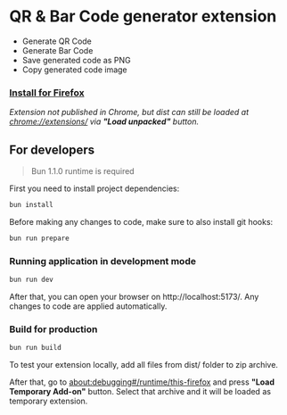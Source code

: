 # QR & Bar Code generator extension
- Generate QR Code
- Generate Bar Code
- Save generated code as PNG
- Copy generated code image

### [Install for Firefox](https://addons.mozilla.org/en-US/firefox/addon/qr-bar-code-generator/)
_Extension not published in Chrome, but dist can still be loaded at [chrome://extensions/](chrome://extensions/) via **"Load unpacked"** button._

## For developers
> Bun 1.1.0 runtime is required

First you need to install project dependencies:
```sh
bun install
```

Before making any changes to code, make sure to also install git hooks:
```sh
bun run prepare
```

### Running application in development mode
```sh
bun run dev
```
After that, you can open your browser on http://localhost:5173/. Any changes to code are applied automatically.

### Build for production
```sh
bun run build
```

To test your extension locally, add all files from dist/ folder to zip archive.

After that, go to [about:debugging#/runtime/this-firefox](about:debugging#/runtime/this-firefox) and press **"Load Temporary Add-on"** button. Select that archive and it will be loaded as temporary extension.
